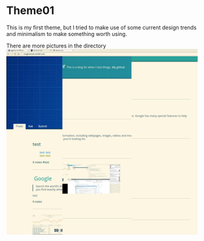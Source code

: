Theme01
=======

This is my first theme, but I tried to make use of some current design trends
and minimalism to make something worth using.

There are more pictures in the directory
![theme01-1.png](https://raw.githubusercontent.com/asonix/tumblr-themes/master/theme01/theme01-1.png)
